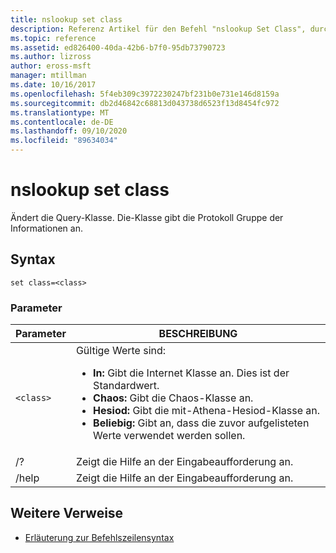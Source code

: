 ```yaml
---
title: nslookup set class
description: Referenz Artikel für den Befehl "nslookup Set Class", durch den die Abfrage Klasse geändert wird.
ms.topic: reference
ms.assetid: ed826400-40da-42b6-b7f0-95db73790723
ms.author: lizross
author: eross-msft
manager: mtillman
ms.date: 10/16/2017
ms.openlocfilehash: 5f4eb309c3972230247bf231b0e731e146d8159a
ms.sourcegitcommit: db2d46842c68813d043738d6523f13d8454fc972
ms.translationtype: MT
ms.contentlocale: de-DE
ms.lasthandoff: 09/10/2020
ms.locfileid: "89634034"
---
```

# <a name="nslookup-set-class"></a>nslookup set class

Ändert die Query-Klasse. Die-Klasse gibt die Protokoll Gruppe der Informationen an.

## <a name="syntax"></a>Syntax

```
set class=<class>
```

### <a name="parameters"></a>Parameter

| Parameter | BESCHREIBUNG |
| --------- | ----------- |
| `<class>` | Gültige Werte sind:<ul><li>**In:** Gibt die Internet Klasse an. Dies ist der Standardwert.</li><li>**Chaos:** Gibt die Chaos-Klasse an.</li><li>**Hesiod:** Gibt die mit-Athena-Hesiod-Klasse an.</li><li>**Beliebig:** Gibt an, dass die zuvor aufgelisteten Werte verwendet werden sollen.</li></ul> |
| /? | Zeigt die Hilfe an der Eingabeaufforderung an. |
| /help | Zeigt die Hilfe an der Eingabeaufforderung an. |

## <a name="additional-references"></a>Weitere Verweise

- [Erläuterung zur Befehlszeilensyntax](command-line-syntax-key.md)
